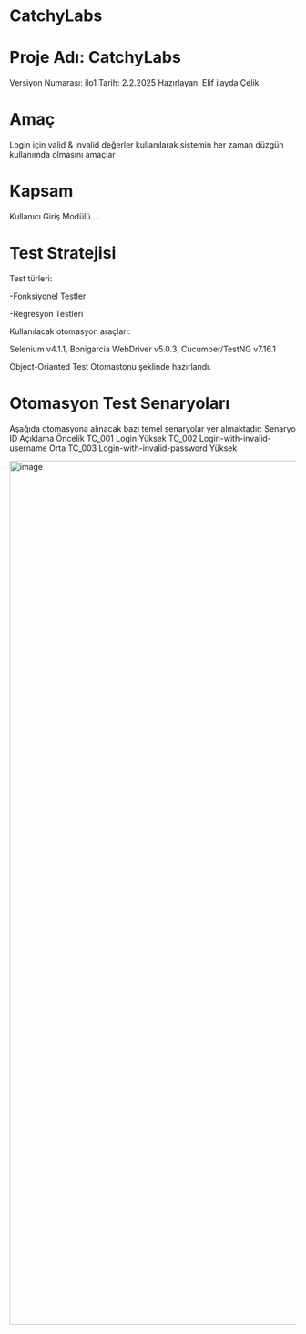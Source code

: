 # CatchyLabs

# Proje Adı: CatchyLabs
Versiyon Numarası: ilo1
Tarih: 2.2.2025
Hazırlayan: Elif ilayda Çelik

# Amaç
Login için valid & invalid değerler kullanılarak sistemin her zaman düzgün kullanımda olmasını amaçlar

# Kapsam
Kullanıcı Giriş Modülü
...

# Test Stratejisi

Test türleri:

-Fonksiyonel Testler

-Regresyon Testleri

Kullanılacak otomasyon araçları:

Selenium v4.1.1,
Bonigarcia WebDriver v5.0.3,
Cucumber/TestNG v7.16.1 

Object-Orianted Test Otomastonu şeklinde hazırlandı.

# Otomasyon Test Senaryoları

Aşağıda otomasyona alınacak bazı temel senaryolar yer almaktadır:
Senaryo ID	Açıklama	Öncelik
TC_001	Login	Yüksek
TC_002	Login-with-invalid-username	Orta
TC_003	Login-with-invalid-password	Yüksek  


<img width="1518" alt="image" src="https://github.com/user-attachments/assets/1d6e54dd-3b51-4fb1-815d-4f1f0244f4d7" />





